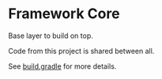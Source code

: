 # Framework Core

Base layer to build on top.

Code from this project is shared between all.

See [build.gradle](build.gradle) for more details.
